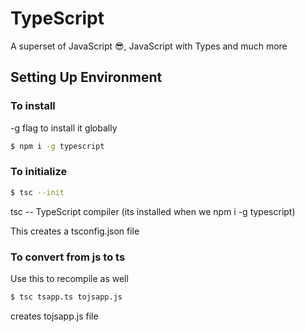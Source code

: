 # TypeScript

A superset of JavaScript 😎, JavaScript with Types and much more

## Setting Up Environment

### To install

-g flag to install it globally

```sh
$ npm i -g typescript
```

### To initialize

```sh
$ tsc --init
```
tsc -- TypeScript compiler (its installed when we npm i -g typescript)

This creates a tsconfig.json file

### To convert from js to ts

Use this to recompile as well

```sh
$ tsc tsapp.ts tojsapp.js
```

creates tojsapp.js file 

